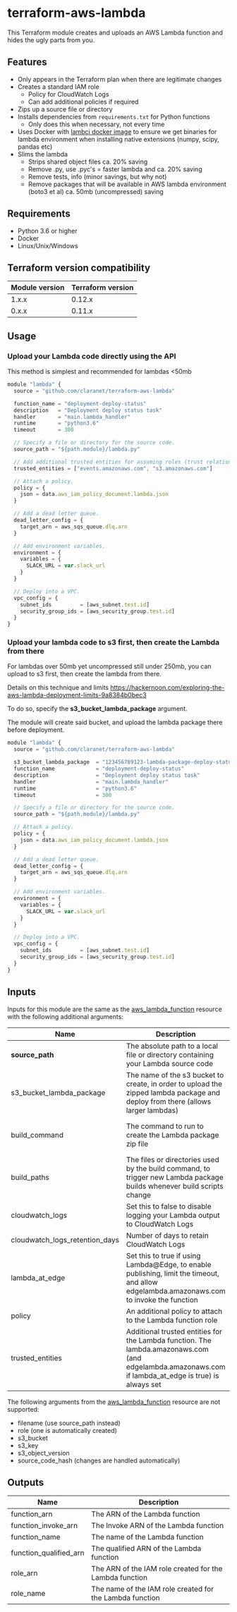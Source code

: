 # terraform-aws-lambda

This Terraform module creates and uploads an AWS Lambda function and hides the ugly parts from you.

## Features

* Only appears in the Terraform plan when there are legitimate changes
* Creates a standard IAM role
  * Policy for CloudWatch Logs
  * Can add additional policies if required
* Zips up a source file or directory
* Installs dependencies from `requirements.txt` for Python functions
  * Only does this when necessary, not every time
* Uses Docker with [lambci docker image](https://hub.docker.com/r/lambci/lambda/) to ensure we get binaries for lambda environment when installing native extensions (numpy, scipy, pandas etc)
* Slims the lambda
  * Strips shared object files ca. 20% saving
  * Remove .py, use .pyc's = faster lambda and ca. 20% saving
  * Remove tests, info (minor savings, but why not)
  * Remove packages that will be available in AWS lambda environment (boto3 et al) ca. 50mb (uncompressed) saving

## Requirements

* Python 3.6 or higher
* Docker
* Linux/Unix/Windows

## Terraform version compatibility

| Module version | Terraform version |
|----------------|-------------------|
| 1.x.x          | 0.12.x            |
| 0.x.x          | 0.11.x            |

## Usage

### Upload your Lambda code directly using the API

This method is simplest and recommended for lambdas <50mb

```js
module "lambda" {
  source = "github.com/claranet/terraform-aws-lambda"

  function_name = "deployment-deploy-status"
  description   = "Deployment deploy status task"
  handler       = "main.lambda_handler"
  runtime       = "python3.6"
  timeout       = 300

  // Specify a file or directory for the source code.
  source_path = "${path.module}/lambda.py"

  // Add additional trusted entities for assuming roles (trust relationships).
  trusted_entities = ["events.amazonaws.com", "s3.amazonaws.com"]

  // Attach a policy.
  policy = {
    json = data.aws_iam_policy_document.lambda.json
  }

  // Add a dead letter queue.
  dead_letter_config = {
    target_arn = aws_sqs_queue.dlq.arn
  }

  // Add environment variables.
  environment = {
    variables = {
      SLACK_URL = var.slack_url
    }
  }

  // Deploy into a VPC.
  vpc_config = {
    subnet_ids         = [aws_subnet.test.id]
    security_group_ids = [aws_security_group.test.id]
  }
}
```

### Upload your lambda code to s3 first, then create the Lambda from there

For lambdas over 50mb yet uncompressed still under 250mb, you can upload to s3 first, then create the lambda from there.

Details on this technique and limits https://hackernoon.com/exploring-the-aws-lambda-deployment-limits-9a8384b0bec3

To do so, specify the **s3_bucket_lambda_package** argument.

The module will create said bucket, and upload the lambda package there before deployment.

```js
module "lambda" {
  source = "github.com/claranet/terraform-aws-lambda"

  s3_bucket_lambda_package  = "123456789123-lambda-package-deploy-status"
  function_name             = "deployment-deploy-status"
  description               = "Deployment deploy status task"
  handler                   = "main.lambda_handler"
  runtime                   = "python3.6"
  timeout                   = 300

  // Specify a file or directory for the source code.
  source_path = "${path.module}/lambda.py"

  // Attach a policy.
  policy = {
    json = data.aws_iam_policy_document.lambda.json
  }

  // Add a dead letter queue.
  dead_letter_config = {
    target_arn = aws_sqs_queue.dlq.arn
  }

  // Add environment variables.
  environment = {
    variables = {
      SLACK_URL = var.slack_url
    }
  }

  // Deploy into a VPC.
  vpc_config = {
    subnet_ids         = [aws_subnet.test.id]
    security_group_ids = [aws_security_group.test.id]
  }
}
```


## Inputs

Inputs for this module are the same as the [aws_lambda_function](https://www.terraform.io/docs/providers/aws/r/lambda_function.html) resource with the following additional arguments:

| Name | Description | Type | Default | Required |
|------|-------------|------|---------|----------|
| **source\_path** | The absolute path to a local file or directory containing your Lambda source code | `string` | | yes |
| s3_bucket_lambda_package | The name of the s3 bucket to create, in order to upload the zipped lambda package and deploy from there (allows larger lambdas) | `string` | null | no |
| build\_command | The command to run to create the Lambda package zip file | `string` | `"python build.py '$filename' '$runtime' '$source'"` | no |
| build\_paths | The files or directories used by the build command, to trigger new Lambda package builds whenever build scripts change | `list(string)` | `["build.py"]` | no |
| cloudwatch\_logs | Set this to false to disable logging your Lambda output to CloudWatch Logs | `bool` | `true` | no |
 cloudwatch\_logs\_retention\_days | Number of days to retain CloudWatch Logs | `number` | `3653` | no |
| lambda\_at\_edge | Set this to true if using Lambda@Edge, to enable publishing, limit the timeout, and allow edgelambda.amazonaws.com to invoke the function | `bool` | `false` | no |
| policy | An additional policy to attach to the Lambda function role | `object({json=string})` | | no |
| trusted\_entities | Additional trusted entities for the Lambda function. The lambda.amazonaws.com (and edgelambda.amazonaws.com if lambda\_at\_edge is true) is always set  | `list(string)` | | no |

The following arguments from the [aws_lambda_function](https://www.terraform.io/docs/providers/aws/r/lambda_function.html) resource are not supported:

* filename (use source\_path instead)
* role (one is automatically created)
* s3_bucket
* s3_key
* s3_object_version
* source_code_hash (changes are handled automatically)

## Outputs

| Name | Description |
|------|-------------|
| function\_arn | The ARN of the Lambda function |
| function\_invoke\_arn | The Invoke ARN of the Lambda function |
| function\_name | The name of the Lambda function |
| function\_qualified\_arn | The qualified ARN of the Lambda function |
| role\_arn | The ARN of the IAM role created for the Lambda function |
| role\_name | The name of the IAM role created for the Lambda function |
